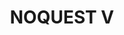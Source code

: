 ---
title: 'NOQUEST V'
linerNotes: "NOQUEST V: Kiss of the Divine Betrothed is the fifth album in the NOQUEST series. The album's source material comes from the various lands and titles of the Dragon Quest franchise, and expanding its horizons beyond that world with a variety of film and TV skits and some 'guest' raps."
pubDate: '03 Oct 2024'
image: 'noquest-v.jpg'
url: 'https://strrchildluke.bandcamp.com/album/noquest-v'
--- 